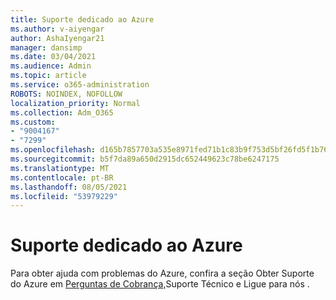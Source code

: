 ```yaml
---
title: Suporte dedicado ao Azure
ms.author: v-aiyengar
author: AshaIyengar21
manager: dansimp
ms.date: 03/04/2021
ms.audience: Admin
ms.topic: article
ms.service: o365-administration
ROBOTS: NOINDEX, NOFOLLOW
localization_priority: Normal
ms.collection: Adm_O365
ms.custom:
- "9004167"
- "7299"
ms.openlocfilehash: d165b7857703a535e8971fed71b1c83b9f753d5bf26fd5f1b76fe583a6c61578
ms.sourcegitcommit: b5f7da89a650d2915dc652449623c78be6247175
ms.translationtype: MT
ms.contentlocale: pt-BR
ms.lasthandoff: 08/05/2021
ms.locfileid: "53979229"
---
```

# <a name="dedicated-azure-support"></a>Suporte dedicado ao Azure

Para obter ajuda com problemas do Azure, confira a seção Obter Suporte do Azure em [Perguntas de Cobrança,](https://go.microsoft.com/fwlink/?linkid=2081348)Suporte Técnico e Ligue para nós .
